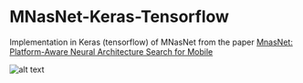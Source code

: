 # MNasNet-Keras-Tensorflow
Implementation in Keras (tensorflow) of MNasNet from the paper [MnasNet: Platform-Aware Neural Architecture Search for Mobile](https://arxiv.org/pdf/1807.11626.pdf)

![alt text](https://github.com/Shathe/MNasNet-Keras-Tensorflow/raw/master/network.png)
